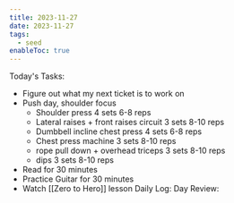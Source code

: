 ```yaml
---
title: 2023-11-27
date: 2023-11-27
tags:
  - seed
enableToc: true
---
```

Today's Tasks:
- Figure out what my next ticket is to work on
- Push day, shoulder focus
	- Shoulder press 4 sets 6-8 reps
	- Lateral raises + front raises circuit 3 sets 8-10 reps
	- Dumbbell incline chest press 4 sets 6-8 reps
	- Chest press machine 3 sets 8-10 reps
	- rope pull down + overhead triceps 3 sets 8-10 reps
	- dips 3 sets 8-10 reps
- Read for 30 minutes
- Practice Guitar for 30 minutes
- Watch [[Zero to Hero]] lesson
Daily Log:
Day Review: